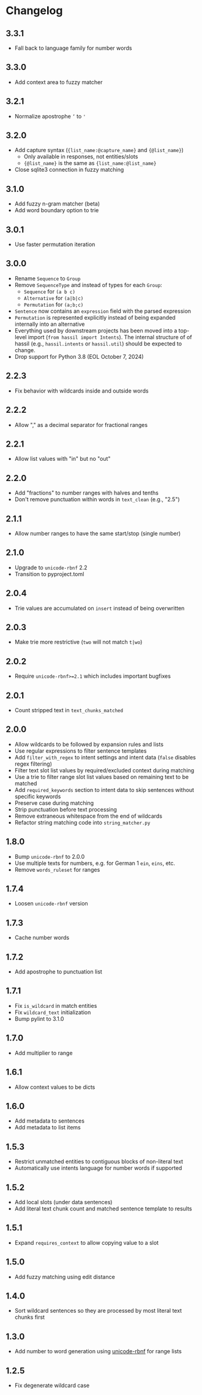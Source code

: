 # Changelog

## 3.3.1

- Fall back to language family for number words

## 3.3.0

- Add context area to fuzzy matcher

## 3.2.1

- Normalize apostrophe `’` to `'`

## 3.2.0

- Add capture syntax (`{list_name:@capture_name}` and `{@list_name}`)
    - Only available in responses, not entities/slots
    - `{@list_name}` is the same as `{list_name:@list_name}`
- Close sqlite3 connection in fuzzy matching

## 3.1.0

- Add fuzzy n-gram matcher (beta)
- Add word boundary option to trie

## 3.0.1

- Use faster permutation iteration

## 3.0.0

- Rename `Sequence` to `Group`
- Remove `SequenceType` and instead of types for each `Group`:
    - `Sequence` for `(a b c)`
    - `Alternative` for `(a|b|c)`
    - `Permutation` for `(a;b;c)`
- `Sentence` now contains an `expression` field with the parsed expression
- `Permutation` is represented explicitly instead of being expanded internally into an alternative
- Everything used by downstream projects has been moved into a top-level import (`from hassil import Intents`). The internal structure of of hassil (e.g., `hassil.intents` or `hassil.util`) should be expected to change.
- Drop support for Python 3.8 (EOL October 7, 2024)

## 2.2.3

- Fix behavior with wildcards inside and outside words

## 2.2.2

- Allow "," as a decimal separator for fractional ranges

## 2.2.1

- Allow list values with "in" but no "out"

## 2.2.0

- Add "fractions" to number ranges with halves and tenths
- Don't remove punctuation within words in `text_clean` (e.g., "2.5")

## 2.1.1

- Allow number ranges to have the same start/stop (single number)

## 2.1.0

- Upgrade to `unicode-rbnf` 2.2
- Transition to pyproject.toml

## 2.0.4

- Trie values are accumulated on `insert` instead of being overwritten

## 2.0.3

- Make trie more restrictive (`two` will not match `t|wo`)

## 2.0.2

- Require `unicode-rbnf>=2.1` which includes important bugfixes

## 2.0.1

- Count stripped text in `text_chunks_matched`

## 2.0.0

- Allow wildcards to be followed by expansion rules and lists
- Use regular expressions to filter sentence templates
- Add `filter_with_regex` to intent settings and intent data (`false` disables regex filtering)
- Filter text slot list values by required/excluded context during matching
- Use a trie to filter range slot list values based on remaining text to be matched
- Add `required_keywords` section to intent data to skip sentences without specific keywords
- Preserve case during matching 
- Strip punctuation before text processing
- Remove extraneous whitespace from the end of wildcards
- Refactor string matching code into `string_matcher.py`

## 1.8.0

- Bump `unicode-rbnf` to 2.0.0
- Use multiple texts for numbers, e.g. for German 1 `ein`, `eins`, etc.
- Remove `words_ruleset` for ranges

## 1.7.4

- Loosen `unicode-rbnf` version

## 1.7.3

- Cache number words

## 1.7.2

- Add apostrophe to punctuation list

## 1.7.1

- Fix `is_wildcard` in match entities
- Fix `wildcard_text` initialization
- Bump pylint to 3.1.0

## 1.7.0

- Add multiplier to range

## 1.6.1

- Allow context values to be dicts

## 1.6.0

- Add metadata to sentences
- Add metadata to list items

## 1.5.3

- Restrict unmatched entities to contiguous blocks of non-literal text
- Automatically use intents language for number words if supported

## 1.5.2

- Add local slots (under data sentences)
- Add literal text chunk count and matched sentence template to results

## 1.5.1

- Expand `requires_context` to allow copying value to a slot

## 1.5.0

- Add fuzzy matching using edit distance

## 1.4.0

- Sort wildcard sentences so they are processed by most literal text chunks first

## 1.3.0

- Add number to word generation using [unicode-rbnf](https://github.com/rhasspy/unicode-rbnf) for range lists

## 1.2.5

- Fix degenerate wildcard case
